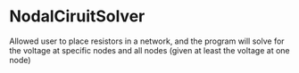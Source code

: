 # NodalCiruitSolver

Allowed user to place resistors in a network, and the program will solve for the voltage at specific nodes and all nodes (given at least the voltage at one node)
